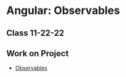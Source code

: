 # Angular: Observables
## Class 11-22-22

## Work on Project

- [Observables](https://pro.academind.com/courses/765847/lectures/13902630)
